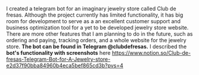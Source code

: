 I created a telegram bot for an imaginary jewelry store called Club de fresas. Although the project currently has limited functionality, it has big room for development to serve as a an excellent customer support and business optimization tool for a yet to be developed jewelry store website.
There are more other features that I am planning to do in the future, such as ordering and paying, tracking orders, and a whole website for the jewelry store.
**The bot can be found in Telegram @clubdefresas.**
I described the **bot's functionality with screenshots** here https://www.notion.so/Club-de-fresas-Telegram-Bot-for-A-Jewelry-store-e2d37f90bba84960b4eca5bef865cd3b?pvs=4

